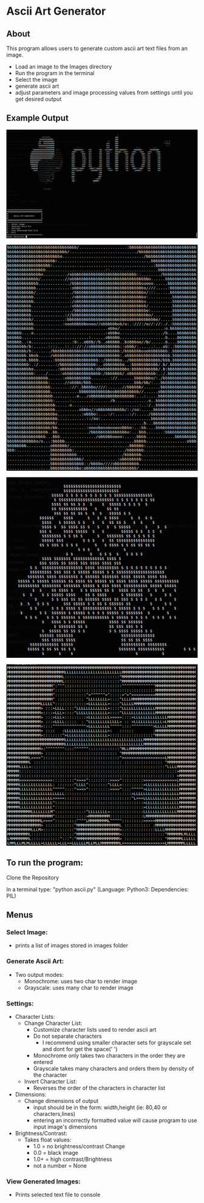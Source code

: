 
Ascii Art Generator
========================

About
-----
This program allows users to generate custom ascii art text files from an image.
- Load an image to the Images directory
- Run the program in the terminal
- Select the image
- generate ascii art
- adjust parameters and image processing values from settings until you get desired output

Example Output
----------

![alt text](https://raw.githubusercontent.com/tylermooney86/AsciiArt/master/ExampleImages/python.png)

![alt text](https://raw.githubusercontent.com/tylermooney86/AsciiArt/master/ExampleImages/Obama.png)

![alt text](https://raw.githubusercontent.com/tylermooney86/AsciiArt/master/ExampleImages/mario.png)

![alt text](https://raw.githubusercontent.com/tylermooney86/AsciiArt/master/ExampleImages/marioIG.png)

To run the program:
-------
Clone the Repository

In a terminal type: "python ascii.py" (Language: Python3: Dependencies: PIL)

Menus 
---------
### Select Image:
   - prints a list of images stored in images folder
### Generate Ascii Art:
   - Two output modes:
       - Monochrome: uses two char to render image
       - Grayscale: uses many char to render image
### Settings:
   - Character Lists:
       - Change Character List:
           - Customize character lists used to render ascii art
           - Do not separate characters
               - I recommend using smaller character sets for grayscale set and dont for get the space(' ')
            - Monochrome only takes two characters in the order they are entered
            - Grayscale takes many characters and orders them by density of the character
       - Invert Character List:
           - Reverses the order of the characters in character list
   - Dimensions:
       - Change dimensions of output
            - input should be in the form: width,height (ie: 80,40 or characters,lines)
            - entering an incorrectly formatted value will cause program to use input image's dimensions
   - Brightness/Contrast:
        - Takes float values:
            - 1.0 = no brightness/contrast Change
            - 0.0 = black image
            - 1.0+ = high contrast/Brightness
            - not a number = None
### View Generated Images:
   - Prints selected text file to console


